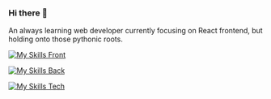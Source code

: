 ### Hi there 👋

An always learning web developer currently focusing on React frontend, but holding onto those pythonic roots.

[![My Skills Front](https://skillicons.dev/icons?i=html,css,js,react,bootstrap&perline=5)](https://skillicons.dev)

[![My Skills Back](https://skillicons.dev/icons?i=nodejs,python,django,flask,postgres&perline=5)](https://skillicons.dev)

[![My Skills Tech](https://skillicons.dev/icons?i=vscode,cloudflare,docker,wordpress,xd,&perline=5)](https://skillicons.dev)
